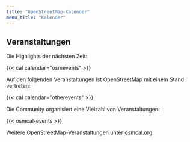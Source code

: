 ```yaml
---
title: "OpenStreetMap-Kalender"
menu_title: "Kalender"
---
```


## Veranstaltungen

Die Highlights der nächsten Zeit:

{{< cal calendar="osmevents" >}}

Auf den folgenden Veranstaltungen ist OpenStreetMap mit einem Stand vertreten:

{{< cal calendar="otherevents" >}}

Die Community organisiert eine Vielzahl von Veranstaltungen:

{{< osmcal-events >}}

Weitere OpenStreetMap-Veranstaltungen unter [osmcal.org](https://osmcal.org/).


